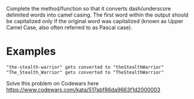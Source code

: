 Complete the method/function so that it converts dash/underscore delimited words into camel casing. The first word within the output should be capitalized only if the original word was capitalized (known as Upper Camel Case, also often referred to as Pascal case).

# Examples

    "the-stealth-warrior" gets converted to "theStealthWarrior"
    "The_Stealth_Warrior" gets converted to "TheStealthWarrior"


Solve this problem on Codewars here https://www.codewars.com/kata/517abf86da9663f1d2000003
